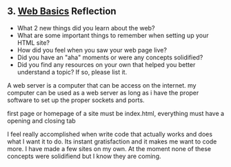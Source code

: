 ## 3. [Web Basics](3_web_basics/readme.md) Reflection

* What 2 new things did you learn about the web?
* What are some important things to remember when setting up your HTML site?
* How did you feel when you saw your web page live?
* Did you have an "aha" moments or were any concepts solidified?
* Did you find any resources on your own that helped you better understand a topic? If so, please list it.

<!-- Add your reflection here. Remove the comment markers -->

A web server is a computer that can be access on the internet. my computer can be used as a web server as long as i have the proper software to set up the proper sockets and ports. 

first page or homepage of a site must be index.html, everything must have a opening and closing tab

I feel really accomplished when write code that actually works and does what I want it to do.  Its instant gratisfaction and it makes me want to code more. I have made a few sites on my own. At the moment none of these concepts were solidifiend but I know they are coming. 
